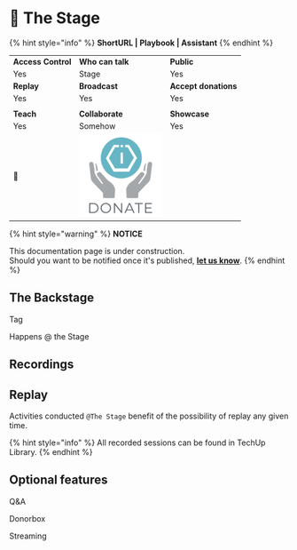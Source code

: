 # 🚧 The Stage

{% hint style="info" %}
**ShortURL | Playbook | Assistant**
{% endhint %}



|                    |                                                                                                                                   |                      |
| ------------------ | --------------------------------------------------------------------------------------------------------------------------------- | -------------------- |
| **Access Control** | **Who can talk**                                                                                                                  | **Public**           |
| Yes                | Stage                                                                                                                             | Yes                  |
| **Replay**         | **Broadcast**                                                                                                                     | **Accept donations** |
| Yes                | Yes                                                                                                                               | Yes                  |
|                    |                                                                                                                                   |                      |
| **Teach**          | **Collaborate**                                                                                                                   | **Showcase**         |
| Yes                | Somehow                                                                                                                           | Yes                  |
| :toolbox:          | <img src="../../Documentation/.gitbook/assets/[TIOF] Comms [P] TIOF Website Donate ENG v1.0 (1) (1).png" alt="" data-size="line"> |                      |







{% hint style="warning" %}
**NOTICE**

This documentation page is under construction.\
Should you want to be notified once it's published, [**let us know**](https://tiof.click/TIOFTarianUpdatesService).
{% endhint %}

## The Backstage





Tag

Happens @ the Stage



## Recordings

## Replay

Activities conducted `@The Stage` benefit of the possibility of replay any given time.

{% hint style="info" %}
All recorded sessions can be found in TechUp Library.
{% endhint %}

&#x20;

## Optional features

Q\&A

Donorbox

Streaming

